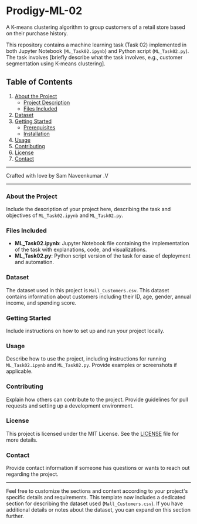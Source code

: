 # Prodigy-ML-02
A K-means clustering algorithm to group customers of a retail store based on their purchase history.

This repository contains a machine learning task (Task 02) implemented in both Jupyter Notebook (`ML_Task02.ipynb`) and Python script (`ML_Task02.py`). The task involves [briefly describe what the task involves, e.g., customer segmentation using K-means clustering].

## Table of Contents

1. [About the Project](#about-the-project)
    - [Project Description](#project-description)
    - [Files Included](#files-included)
2. [Dataset](#dataset)
3. [Getting Started](#getting-started)
    - [Prerequisites](#prerequisites)
    - [Installation](#installation)
4. [Usage](#usage)
5. [Contributing](#contributing)
6. [License](#license)
7. [Contact](#contact)

---

Crafted with love by Sam Naveenkumar .V

---

### About the Project

Include the description of your project here, describing the task and objectives of `ML_Task02.ipynb` and `ML_Task02.py`.

### Files Included

- **ML_Task02.ipynb**: Jupyter Notebook file containing the implementation of the task with explanations, code, and visualizations.
- **ML_Task02.py**: Python script version of the task for ease of deployment and automation.

### Dataset

The dataset used in this project is `Mall_Customers.csv`. This dataset contains information about customers including their ID, age, gender, annual income, and spending score.

### Getting Started

Include instructions on how to set up and run your project locally.

### Usage

Describe how to use the project, including instructions for running `ML_Task02.ipynb` and `ML_Task02.py`. Provide examples or screenshots if applicable.

### Contributing

Explain how others can contribute to the project. Provide guidelines for pull requests and setting up a development environment.

### License

This project is licensed under the MIT License. See the [LICENSE](./LICENSE) file for more details.

### Contact

Provide contact information if someone has questions or wants to reach out regarding the project.

---

Feel free to customize the sections and content according to your project's specific details and requirements. This template now includes a dedicated section for describing the dataset used (`Mall_Customers.csv`). If you have additional details or notes about the dataset, you can expand on this section further.
